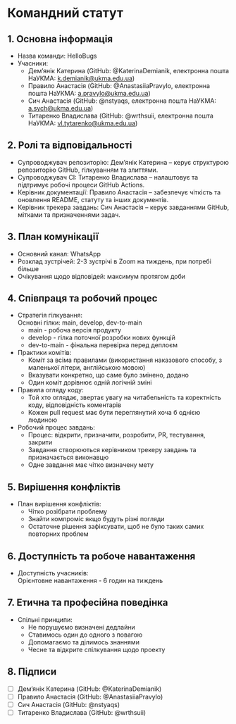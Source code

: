 # Командний статут  
## 1. Основна інформація  
- Назва команди: HelloBugs  
- Учасники:  
    - Демʼянік Катерина (GitHub: @KaterinaDemianik, електронна пошта НаУКМА: k.demianik@ukma.edu.ua)  
    - Правило Анастасія (GitHub: @AnastasiiaPravylo, електронна пошта НаУКМА: a.pravylo@ukma.edu.ua)  
    - Сич Анастасія (GitHub: @nstyaqs, електронна пошта НаУКМА: a.sych@ukma.edu.ua)  
    - Титаренко Владислава (GitHub: @wrthsuii, електронна пошта НаУКМА: vl.tytarenko@ukma.edu.ua)  
## 2. Ролі та відповідальності  
- Супроводжувач репозиторію: Демʼянік Катерина – керує структурою репозиторію GitHub, гілкуванням та злиттями.  
- Супроводжувач CI: Титаренко Владислава  – налаштовує та підтримує робочі процеси GitHub Actions.  
- Керівник документації: Правило Анастасія – забезпечує чіткість та оновлення README, статуту та інших документів.  
- Керівник трекера завдань: Сич Анастасія – керує завданнями GitHub, мітками та призначеннями задач.  
## 3. План комунікації  
- Основний канал: WhatsApp  
- Розклад зустрічей: 2-3 зустрічі в Zoom на тиждень, при потребі більше  
- Очікування щодо відповідей: максимум протягом доби  
## 4. Співпраця та робочий процес  
- Стратегія гілкування:   
Основні гілки: main, develop, dev-to-main  
    - main - робоча версія продукту  
    - develop - гілка поточної розробки нових функцій  
    - dev-to-main - фінальна перевірка перед деплоєм  
- Практики комітів:  
    - Коміт за всіма правилами (використання наказового способу, з маленької літери, англійською мовою)  
    - Вказувати конкретно, що саме було змінено, додано  
    - Один коміт дорівнює одній логічній зміні  
- Правила огляду коду:  
    - Той хто оглядає, звертає увагу на читабельність та коректність коду, відповідність коментарів  
    - Кожен pull request має бути переглянутий хоча б однією людиною  
- Робочий процес завдань:  
    - Процес: відкрити, призначити, розробити, PR, тестування, закрити  
    - Завдання створюються керівником трекеру завдань та призначається виконавцю  
    - Одне завдання має чітко визначену мету  
## 5. Вирішення конфліктів  
- План вирішення конфліктів:  
    - Чітко розібрати проблему  
    - Знайти компроміс якщо будуть різні погляди  
    - Остаточне рішення зафіксувати, щоб не було таких самих повторних проблем  
## 6. Доступність та робоче навантаження  
- Доступність учасників:   
Орієнтовне навантаження - 6 годин на тиждень  
## 7. Етична та професійна поведінка  
- Спільні принципи:   
    - Не порушуємо визначені дедлайни  
    - Ставимось один до одного з повагою  
    - Допомагаємо та ділимось знаннями  
    - Чесне та відкрите спілкування щодо проекту  
## 8. Підписи  
- [ ] Демʼянік Катерина (GitHub: @KaterinaDemianik)  
- [ ] Правило Анастасія (GitHub: @AnastasiiaPravylo)  
- [ ] Сич Анастасія (GitHub: @nstyaqs)  
- [ ] Титаренко Владислава (GitHub: @wrthsuii)  
